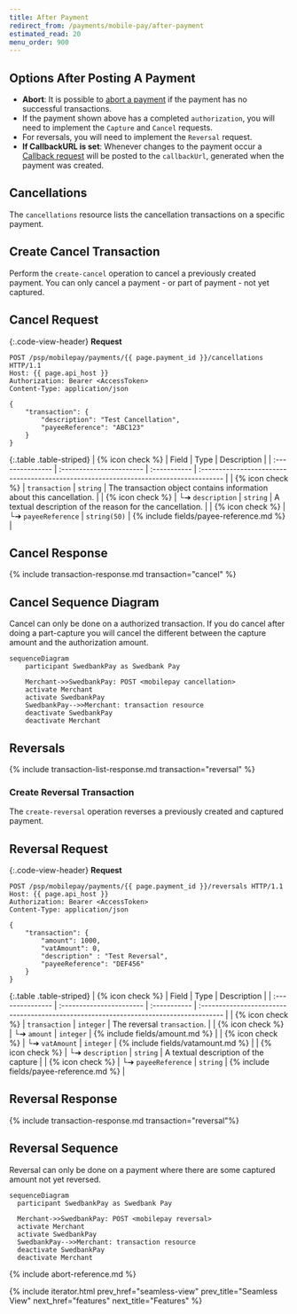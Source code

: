 ```yaml
---
title: After Payment
redirect_from: /payments/mobile-pay/after-payment
estimated_read: 20
menu_order: 900
---
```


## Options After Posting A Payment

*   **Abort**: It is possible to [abort a payment][abort] if the payment has no
    successful transactions.
*   If the payment shown above has a completed `authorization`, you will need to
    implement the `Capture` and `Cancel` requests.
*   For reversals, you will need to implement the `Reversal` request.
*   **If CallbackURL is set**: Whenever changes to the payment occur a [Callback
    request][technical-reference-callback] will be posted to the `callbackUrl`,
    generated when the payment was created.

## Cancellations

The `cancellations` resource lists the cancellation transactions on a
specific payment.

## Create Cancel Transaction

Perform the `create-cancel` operation to cancel a previously created payment.
You can only cancel a payment - or part of payment - not yet captured.

## Cancel Request

{:.code-view-header}
**Request**

```http
POST /psp/mobilepay/payments/{{ page.payment_id }}/cancellations HTTP/1.1
Host: {{ page.api_host }}
Authorization: Bearer <AccessToken>
Content-Type: application/json

{
    "transaction": {
        "description": "Test Cancellation",
        "payeeReference": "ABC123"
    }
}
```

{:.table .table-striped}
| {% icon check %}︎ | Field                    | Type         | Description                                                                           |
| :--------------- | :----------------------- | :----------- | :------------------------------------------------------------------------------------ |
| {% icon check %}︎ | `transaction`            | `string`     | The transaction object contains information about this cancellation.                  |
| {% icon check %}︎ | └➔&nbsp;`description`    | `string`     | A textual description of the reason for the cancellation.                             |
| {% icon check %}︎ | └➔&nbsp;`payeeReference` | `string(50)` | {% include fields/payee-reference.md %} |

## Cancel Response

{% include transaction-response.md transaction="cancel" %}

## Cancel Sequence Diagram

Cancel can only be done on a authorized transaction.
If you do cancel after doing a part-capture you will cancel the different
between the capture amount and the authorization amount.

```mermaid
sequenceDiagram
    participant SwedbankPay as Swedbank Pay

    Merchant->>SwedbankPay: POST <mobilepay cancellation>
    activate Merchant
    activate SwedbankPay
    SwedbankPay-->>Merchant: transaction resource
    deactivate SwedbankPay
    deactivate Merchant
```

## Reversals

{% include transaction-list-response.md transaction="reversal" %}

### Create Reversal Transaction

The `create-reversal` operation reverses a previously created and
captured payment.

## Reversal Request

{:.code-view-header}
**Request**

```http
POST /psp/mobilepay/payments/{{ page.payment_id }}/reversals HTTP/1.1
Host: {{ page.api_host }}
Authorization: Bearer <AccessToken>
Content-Type: application/json

{
    "transaction": {
        "amount": 1000,
        "vatAmount": 0,
        "description" : "Test Reversal",
        "payeeReference": "DEF456"
    }
}
```

{:.table .table-striped}
| {% icon check %}︎ | Field                    | Type         | Description                                                                           |
| :--------------- | :----------------------- | :----------- | :------------------------------------------------------------------------------------ |
| {% icon check %}︎ | `transaction`            | `integer`    | The reversal `transaction`.                                                           |
| {% icon check %}︎ | └➔&nbsp;`amount`         | `integer`    | {% include fields/amount.md %}                                             |
| {% icon check %}︎ | └➔&nbsp;`vatAmount`      | `integer`    | {% include fields/vatamount.md %}                                          |
| {% icon check %}︎ | └➔&nbsp;`description`    | `string`     | A textual description of the capture                                                  |
| {% icon check %}︎ | └➔&nbsp;`payeeReference` | `string` | {% include fields/payee-reference.md %} |

## Reversal Response

{% include transaction-response.md transaction="reversal"%}

## Reversal Sequence

Reversal can only be done on a payment where there are some
captured amount not yet reversed.

```mermaid
sequenceDiagram
  participant SwedbankPay as Swedbank Pay

  Merchant->>SwedbankPay: POST <mobilepay reversal>
  activate Merchant
  activate SwedbankPay
  SwedbankPay-->>Merchant: transaction resource
  deactivate SwedbankPay
  deactivate Merchant
```

{% include abort-reference.md %}

{% include iterator.html prev_href="seamless-view"
                         prev_title="Seamless View"
                         next_href="features"
                         next_title="Features" %}

[abort]: /payment-instruments/mobile-pay/after-payment#abort
[technical-reference-callback]: /payment-instruments/mobile-pay/features/core/callback
